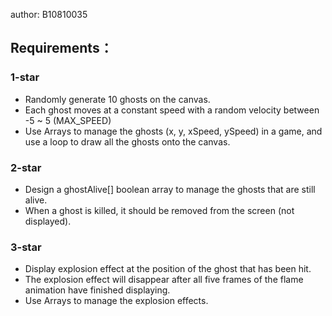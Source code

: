author: B10810035

## Requirements：
### 1-star
- Randomly generate 10 ghosts on the canvas.
- Each ghost moves at a constant speed with a random velocity between -5 ~ 5 (MAX_SPEED)
- Use Arrays to manage the ghosts (x, y, xSpeed, ySpeed) in a game, and use a loop to draw all the ghosts onto the canvas.
### 2-star
- Design a ghostAlive[] boolean array to manage the ghosts that are still alive. 
- When a ghost is killed, it should be removed from the screen (not displayed).
### 3-star
- Display explosion effect at the position of the ghost that has been hit.
- The explosion effect will disappear after all five frames of the flame animation have finished displaying.
- Use Arrays to manage the explosion effects.
